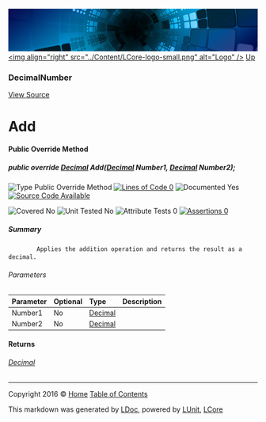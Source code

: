 ![](../Content/LCore-banner-small.png "")
[&lt;img align=&quot;right&quot; src=&quot;../Content/LCore-logo-small.png&quot; alt=&quot;Logo&quot; /&gt;](../../README.md)
[Up](DecimalNumber.md)

### DecimalNumber
[View Source](../Numbers/DecimalNumber.cs)

# Add

#### Public Override Method

##### public override <a href="https://msdn.microsoft.com/en-us/library/system.decimal.aspx" alt="">Decimal</a> Add(<a href="https://msdn.microsoft.com/en-us/library/system.decimal.aspx" alt="">Decimal</a> Number1, <a href="https://msdn.microsoft.com/en-us/library/system.decimal.aspx" alt="">Decimal</a> Number2);

![Type Public Override Method](http://b.repl.ca/v1/Type-Public%20Override%20Method-Blue.png "") [![Lines of Code 0](http://b.repl.ca/v1/Lines%20of%20Code-0-red.png "")](../Numbers/DecimalNumber.cs#L)    ![Documented Yes](http://b.repl.ca/v1/Documented-Yes-brightgreen.png "") [![Source Code Available](http://b.repl.ca/v1/Source%20Code-Available-brightgreen.png "")](../Numbers/DecimalNumber.cs#L)

![Covered No](http://b.repl.ca/v1/Covered-No-red.png "") ![Unit Tested No](http://b.repl.ca/v1/Unit%20Tested-No-lightgrey.png "") ![Attribute Tests 0](http://b.repl.ca/v1/Attribute%20Tests-0-lightgrey.png "") [![Assertions 0](http://b.repl.ca/v1/Assertions-0-lightgrey.png "")](../Numbers/DecimalNumber.cs)

##### Summary

            Applies the addition operation and returns the result as a decimal.
            

###### Parameters

Parameter | Optional | Type | Description
:---  | :---  | :---  | :--- 
Number1 | No | [Decimal](https://msdn.microsoft.com/en-us/library/system.decimal.aspx) | 
Number2 | No | [Decimal](https://msdn.microsoft.com/en-us/library/system.decimal.aspx) | 


#### Returns

###### [Decimal](https://msdn.microsoft.com/en-us/library/system.decimal.aspx)



---

Copyright 2016 &copy; [Home](../../README.md) [Table of Contents](../../TableOfContents.md)

This markdown was generated by [LDoc](https://github.com/CodeSingularity/LDoc), powered by [LUnit](https://github.com/CodeSingularity/LUnit), [LCore](https://github.com/CodeSingularity/LCore)
